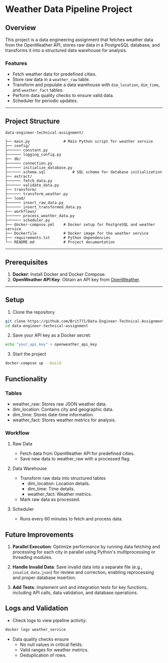 # Weather Data Pipeline Project

## Overview

This project is a data engineering assignment that fetches weather data from the OpenWeather API, stores raw data in a PostgreSQL database, and transforms it into a structured data warehouse for analysis.

### Features

- Fetch weather data for predefined cities.
- Store raw data in a `weather_raw` table.
- Transform and populate a data warehouse with `dim_location`, `dim_time`, and `weather_fact` tables.
- Perform data quality checks to ensure valid data.
- Scheduler for periodic updates.

---

## Project Structure

    data-engineer-technical-assignment/

    ├── main.py               # Main Python script for weather service
    ├── config/            
    ├────── constant.py           
    ├────── logging_config.py           
    ├── db/            
    ├────── connection.py
    ├────── initialize_database.py 
    ├────── schema.sql            # SQL schema for database initialization
    ├── extract/            
    ├────── fetch_data.py
    ├────── validate_data.py
    ├── transform/            
    ├────── transform_weather.py
    ├── load/            
    ├────── insert_raw_data.py
    ├────── insert_transformed_data.py
    ├── workflows/            
    ├────── process_weather_data.py
    ├────── scheduler.py
    ├── docker-compose.yml    # Docker setup for PostgreSQL and weather service
    ├── Dockerfile            # Docker image for the weather service
    ├── requirements.txt      # Python dependencies
    └── README.md             # Project documentation

---

## Prerequisites

1. **Docker**: Install Docker and Docker Compose.
2. **OpenWeather API Key**: Obtain an API key from [OpenWeather](https://openweathermap.org/api).

---

## Setup

1. Clone the repository

```bash
git clone https://github.com/Brit771/Data-Engineer-Technical-Assignment.git
cd data-engineer-technical-assignment
```

2. Save your API key as a Docker secret:

```bash
echo "your_api_key" > openweather_api_key
```

3. Start the project

```bash
docker-compose up --build
```

## Functionality

### Tables

- weather_raw: Stores raw JSON weather data.
- dim_location: Contains city and geographic data.
- dim_time: Stores date-time information.
- weather_fact: Stores weather metrics for analysis.

### Workflow

1. Raw Data

    - Fetch data from OpenWeather API for predefined cities.
    - Save new data to weather_raw with a processed flag.

2. Data Warehouse

    - Transform raw data into structured tables
        - dim_location: Location details.
        - dim_time: Time details.
        - weather_fact: Weather metrics.
    - Mark raw data as processed.

3. Scheduler
    - Runs every 60 minutes to fetch and process data.

## Future Improvements

1. **Parallel Execution**: Optimize performance by running data fetching and processing for each city in parallel using Python's multiprocessing or threading modules.

2. **Handle Invalid Data**: Save invalid data into a separate file (e.g., `invalid_data.json`) for review and correction, enabling reprocessing and proper database insertion.

3. **Add Tests**: Implement unit and integration tests for key functions, including API calls, data validation, and database operations.

## Logs and Validation

- Check logs to view pipeline activity:

```bash
docker logs weather_service
```

- Data quality checks ensure
  - No null values in critical fields.
  - Valid ranges for weather metrics.
  - Deduplication of rows.

